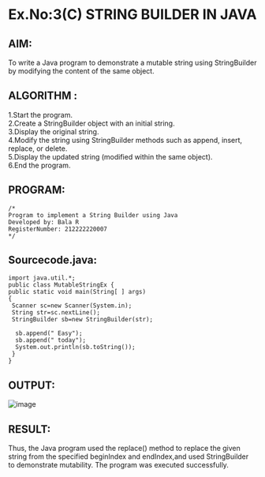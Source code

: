 # Ex.No:3(C)    STRING BUILDER IN JAVA

## AIM:
To write a Java program to demonstrate a mutable string using StringBuilder by modifying the content of the same object.

## ALGORITHM :
1.Start the program.  
2.Create a StringBuilder object with an initial string.  
3.Display the original string.  
4.Modify the string using StringBuilder methods such as append, insert, replace, or delete.  
5.Display the updated string (modified within the same object).  
6.End the program.  

## PROGRAM:
 ```
/*
Program to implement a String Builder using Java
Developed by: Bala R
RegisterNumber: 212222220007
*/
```

## Sourcecode.java:
```
import java.util.*;
public class MutableStringEx { 
public static void main(String[ ] args) 
{ 
 Scanner sc=new Scanner(System.in);
 String str=sc.nextLine();
 StringBuilder sb=new StringBuilder(str);
  
  sb.append(" Easy");
  sb.append(" today");
  System.out.println(sb.toString()); 
 } 
}

```

## OUTPUT:

![image](https://github.com/user-attachments/assets/7c42ecc7-bc7e-4708-80ae-c5e12c9db101)

## RESULT:
Thus, the Java program used the replace() method to replace the given string from the specified beginIndex and endIndex,and used StringBuilder to demonstrate mutability. The program was executed successfully.









